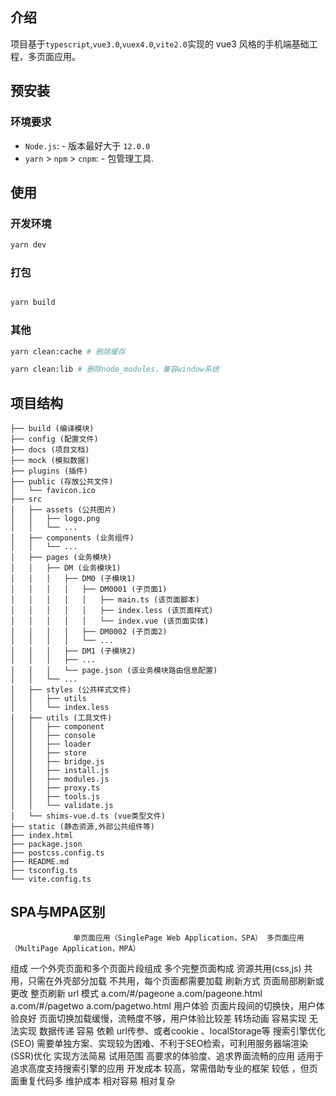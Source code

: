 ## 介绍

项目基于`typescript`,`vue3.0`,`vuex4.0`,`vite2.0`实现的 vue3 风格的手机端基础工程，多页面应用。


## 预安装

### 环境要求

- `Node.js`: - 版本最好大于 `12.0.0`
- `yarn` > `npm` > `cnpm`: - 包管理工具.


## 使用

### 开发环境

```bash
yarn dev
```

### 打包

```bash

yarn build
```

### 其他

```bash
yarn clean:cache # 删除缓存

yarn clean:lib # 删除node_modules，兼容window系统
```


## 项目结构

```
├── build (编译模块)
├── config (配置文件)
├── docs (项目文档)
├── mock (模拟数据)
├── plugins (插件)
├── public (存放公共文件)
│   └── favicon.ico
├── src
│   ├── assets (公共图片)
│   │   ├── logo.png
│   │   └── ...
│   ├── components (业务组件)
│   │   └── ...
│   ├── pages (业务模块)
│   │   ├── DM (业务模块1)
│   │   │   ├── DM0 (子模块1)
│   │   │   │   ├── DM0001 (子页面1)
│   │   │   │   │   ├── main.ts (该页面脚本)
│   │   │   │   │   ├── index.less (该页面样式)
│   │   │   │   │   └── index.vue (该页面实体)
│   │   │   │   ├── DM0002 (子页面2)
│   │   │   │   └── ...
│   │   │   ├── DM1 (子模块2)
│   │   │   ├── ...
│   │   │   └── page.json (该业务模块路由信息配置)
│   │   └── ...
│   ├── styles (公共样式文件)
│   │   ├── utils
│   │   └── index.less
│   ├── utils (工具文件)
│   │   ├── component
│   │   ├── console
│   │   ├── loader
│   │   ├── store
│   │   ├── bridge.js
│   │   ├── install.js
│   │   ├── modules.js
│   │   ├── proxy.ts
│   │   ├── tools.js
│   │   └── validate.js
│   └── shims-vue.d.ts (vue类型文件)
├── static (静态资源,外部公共组件等)
├── index.html
├── package.json
├── postcss.config.ts
├── README.md
├── tsconfig.ts
└── vite.config.ts

```




## SPA与MPA区别

                  单页面应用（SinglePage Web Application，SPA）	多页面应用（MultiPage Application，MPA）
组成	          一个外壳页面和多个页面片段组成	             多个完整页面构成
资源共用(css,js)  共用，只需在外壳部分加载	                     不共用，每个页面都需要加载
刷新方式	      页面局部刷新或更改	                         整页刷新
url 模式	      a.com/#/pageone                              a.com/pageone.html
                  a.com/#/pagetwo	                           a.com/pagetwo.html
用户体验	      页面片段间的切换快，用户体验良好	              页面切换加载缓慢，流畅度不够，用户体验比较差
转场动画	      容易实现	                                    无法实现
数据传递	      容易	                                        依赖 url传参、或者cookie 、localStorage等
搜索引擎优化(SEO) 需要单独方案、实现较为困难、不利于SEO检索，可利用服务器端渲染(SSR)优化	实现方法简易
试用范围	      高要求的体验度、追求界面流畅的应用	          适用于追求高度支持搜索引擎的应用
开发成本	      较高，常需借助专业的框架	                      较低 ，但页面重复代码多
维护成本	      相对容易	                                    相对复杂

